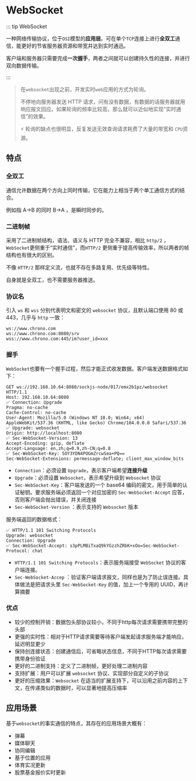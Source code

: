 # WebSocket

::: tip WebSocket

一种网络传输协议，位于`OSI`模型的**应用层**。可在单个`TCP`连接上进行**全双工**通信，能更好的节省服务器资源和带宽并达到实时通迅。

客户端和服务器只需要完成**一次握手**，两者之间就可以创建持久性的连接，并进行双向数据传输。

:::

> 在`websocket`出现之前，开发实时`web`应用的方式为轮询。
>
> 不停地向服务器发送 HTTP 请求，问有没有数据，有数据的话服务器就用响应报文回应。如果轮询的频率比较高，那么就可以近似地实现“实时通信”的效果。
>
> ⚡️ 轮询的缺点也很明显，反复发送无效查询请求耗费了大量的带宽和 `CPU`资源。

## 特点

### 全双工

通信允许数据在两个方向上同时传输，它在能力上相当于两个单工通信方式的结合。

例如指 A→B 的同时 B→A ，是瞬时同步的。

### 二进制帧

采用了二进制帧结构，语法、语义与 HTTP 完全不兼容，相比 `http/2` ，`WebSocket`更侧重于“实时通信”，而`HTTP/2` 更侧重于提高传输效率，所以两者的帧结构也有很大的区别。

不像 `HTTP/2` 那样定义流，也就不存在多路复用、优先级等特性。

自身就是全双工，也不需要服务器推送。

### 协议名

引入 `ws` 和 `wss` 分别代表明文和密文的 `websocket` 协议，且默认端口使用 80 或 443，几乎与 `http` 一致：

```http
ws://www.chrono.com
ws://www.chrono.com:8080/srv
wss://www.chrono.com:445/im?user_id=xxx
```

### 握手

`WebSocket`也要有一个握手过程，然后才能正式收发数据。客户端发送数据格式如下：

```http
GET ws://192.168.10.64:8080/sockjs-node/017/emx2b1pz/websocket HTTP/1.1
Host: 192.168.10.64:8080
✅ Connection: Upgrade
Pragma: no-cache
Cache-Control: no-cache
User-Agent: Mozilla/5.0 (Windows NT 10.0; Win64; x64) AppleWebKit/537.36 (KHTML, like Gecko) Chrome/104.0.0.0 Safari/537.36
✅ Upgrade: websocket
Origin: http://localhost:8080
✅ Sec-WebSocket-Version: 13
Accept-Encoding: gzip, deflate
Accept-Language: en,zh;q=0.9,zh-CN;q=0.8
✅ Sec-WebSocket-Key: 5OY3YDN4POGmZrcwSea+PQ==
Sec-WebSocket-Extensions: permessage-deflate; client_max_window_bits
```

- `Connection`：必须设置 `Upgrade`，表示客户端希望**连接升级**
- `Upgrade`：必须设置 `Websocket`，表示希望升级到 `Websocket` 协议
- `Sec-WebSocket-Key`：客户端发送的一个 base64 编码的密文，用于简单的认证秘钥。要求服务端必须返回一个对应加密的 `Sec-WebSocket-Accept` 应答，否则客户端会抛出错误，并关闭连接
- `Sec-WebSocket-Version` ：表示支持的 `Websocket` 版本

服务端返回的数据格式：

```http
✅ HTTP/1.1 101 Switching Protocols
Upgrade: websocket
Connection: Upgrade
✅ Sec-WebSocket-Accept: s3pPLMBiTxaQ9kYGzzhZRbK+xOo=Sec-WebSocket-Protocol: chat
```

- `HTTP/1.1 101 Switching Protocols`：表示服务端接受 `WebSocket` 协议的客户端连接。
- `Sec-WebSocket-Accep` ：验证客户端请求报文，同样也是为了防止误连接。具体做法是把请求头里 `Sec-WebSocket-Key` 的值，加上一个专用的 UUID，再计算摘要

### 优点

- 较少的控制开销：数据包头部协议较小，不同于http每次请求需要携带完整的头部
- 更强的实时性：相对于HTTP请求需要等待客户端发起请求服务端才能响应，延迟明显更少
- 保持创连接状态：创建通信后，可省略状态信息，不同于HTTP每次请求需要携带身份验证
- 更好的二进制支持：定义了二进制帧，更好处理二进制内容
- 支持扩展：用户可以扩展 `websocket` 协议、实现部分自定义的子协议
- 更好的压缩效果：`Websocket` 在适当的扩展支持下，可以沿用之前内容的上下文，在传递类似的数据时，可以显著地提高压缩率

## 应用场景

基于`websocket`的事实通信的特点，其存在的应用场景大概有：

- 弹幕
- 媒体聊天
- 协同编辑
- 基于位置的应用
- 体育实况更新
- 股票基金报价实时更新

